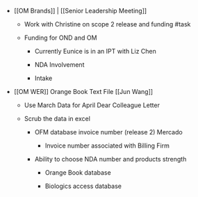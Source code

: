 - [[OM Brands]] | [[Senior Leadership Meeting]]
	 - Work with Christine on scope 2 release and funding #task

	 - Funding for OND and OM 
		 - Currently Eunice is in an IPT with Liz Chen

		 - NDA Involvement 

		 - Intake 

- [[OM WER]] Orange Book Text File [[Jun Wang]]
	 - Use March Data for April Dear Colleague Letter

	 - Scrub the data in excel
		 - OFM database invoice number (release 2) Mercado
			 - Invoice number associated with Billing Firm

		 - Ability to choose NDA number and products strength
			 - Orange Book database

			 - Biologics access database
